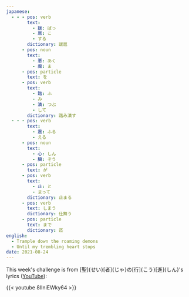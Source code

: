 ```yaml
---
japanese:
  - - - pos: verb
        text:
          - 跋: ばっ
          - 扈: こ
          - する
        dictionary: 跋扈
      - pos: noun
        text:
          - 悪: あく
          - 魔: ま
      - pos: particle
        text: を
      - pos: verb
        text:
          - 踏: ふ
          - み
          - 潰: つぶ
          - して
        dictionary: 踏み潰す
  - - - pos: verb
        text:
          - 震: ふる
          - える
      - pos: noun
        text:
          - 心: しん
          - 臓: ぞう
      - pos: particle
        text: が
      - pos: verb
        text:
          - 止: と
          - まって
        dictionary: 止まる
      - pos: verb
        text: しまう
        dictionary: 仕舞う
      - pos: particle
        text: まで
        dictionary: 迄
english:
  - Trample down the roaming demons
  - Until my trembling heart stops
date: 2021-08-24
---
```


This week's challenge is from [聖]{せい}[者]{じゃ}の[行]{こう}[進]{しん}'s lyrics ([YouTube](https://www.youtube.com/watch?v=8IIniEWky64)):

{{< youtube 8IIniEWky64 >}}